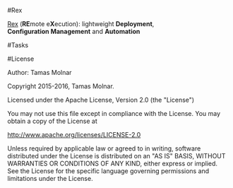 #Rex

[Rex](http://rexops.org) (**RE**mote e**X**ecution): lightweight **Deployment**,   
**Configuration Management** and **Automation**

#Tasks

#License

Author: Tamas Molnar

Copyright 2015-2016, Tamas Molnar.

Licensed under the Apache License, Version 2.0 (the "License")

You may not use this file except in compliance with the License.
You may obtain a copy of the License at

http://www.apache.org/licenses/LICENSE-2.0

Unless required by applicable law or agreed to in writing, software
distributed under the License is distributed on an "AS IS" BASIS,
WITHOUT WARRANTIES OR CONDITIONS OF ANY KIND, either express or implied.
See the License for the specific language governing permissions and 
limitations under the License.
